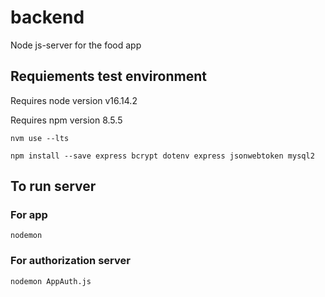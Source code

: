 # backend

Node js-server for the food app

## Requiements test environment

Requires node version v16.14.2

Requires npm version 8.5.5

`nvm use --lts`

`npm install --save express bcrypt dotenv express jsonwebtoken mysql2 `

## To run server

### For app

`nodemon`

### For authorization server

`nodemon AppAuth.js`
